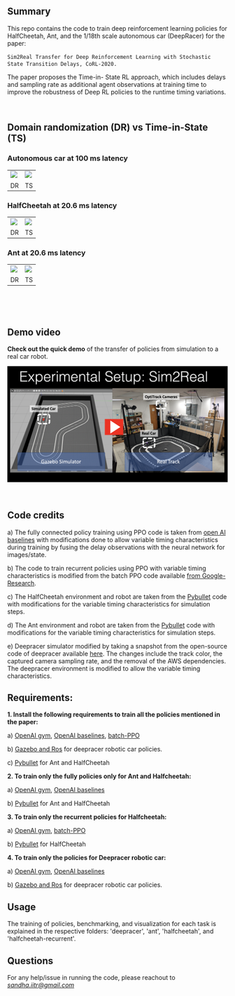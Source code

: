 ## Summary
This repo contains the code to train deep reinforcement learning policies for HalfCheetah, Ant, and the 1/18th scale autonomous car (DeepRacer) for the paper:

```
Sim2Real Transfer for Deep Reinforcement Learning with Stochastic State Transition Delays, CoRL-2020.
```

The paper proposes the Time-in- State RL approach, which includes delays and sampling rate as additional agent observations at training time to improve the robustness of Deep RL policies to the runtime timing variations.

</br>

## Domain randomization (DR) vs Time-in-State (TS) 

### Autonomous car at 100 ms latency
<table>
  <tr>
    <td> <img src="Short_Dr_video.gif" width="450"/></td>
    <td> <img src="Short_TS_video.gif" width="450"/></td>
   </tr> 
   <tr>
    <td>DR</td>
    <td>TS</td>
   </tr> 
</table>

### HalfCheetah at 20.6 ms latency
<table>
  <tr>
    <td> <img src="Ch_DR_5x.gif" width="450"/></td>
    <td> <img src="Ch_TS_5x.gif" width="450"/></td>
   </tr> 
  <tr>
    <td>DR</td>
    <td>TS</td>
   </tr> 
</table>

### Ant at 20.6 ms latency
<table>
  <tr>
    <td> <img src="Ant_DR_5x.gif" width="450"/></td>
    <td> <img src="Ant_TS_5x.gif" width="450"/></td>
   </tr> 
  <tr>
    <td>DR</td>
    <td>TS</td>
   </tr> 
</table>

</br>
</br>
</br>

## Demo video
**Check out the quick demo** of the transfer of policies from simulation to a real car robot.

[![TSRL Demo Video](demo_pic.png)](https://www.youtube.com/watch?v=5PlOerNRA9k)


</br>

## Code credits

a) The fully connected policy training using PPO code is taken from [open AI baselines](https://github.com/openai/baselines) with modifications done to allow
variable timing characteristics during training by fusing the delay observations with the neural network for images/state.

b) The code to train recurrent policies using PPO with variable timing characteristics is modified from the batch PPO code available [from Google-Research](https://github.com/google-research/batch-ppo).

c) The HalfCheetah environment and robot are taken from the [Pybullet](https://github.com/bulletphysics/bullet3) code with modifications for the variable timing characteristics for simulation steps.

d) The Ant environment and robot are taken from the [Pybullet](https://github.com/bulletphysics/bullet3) code with modifications for the variable timing characteristics for simulation steps.

e) Deepracer simulator modified by taking a snapshot from the open-source code of deepracer available [here](https://github.com/aws-robotics/aws-robomaker-sample-application-deepracer).
The changes include the track color, the captured camera sampling rate, and the removal of the AWS dependencies. The deepracer environment is modified to allow the variable timing characteristics.


## Requirements:
**1. Install the following requirements to train all the policies mentioned in the paper:**

a) [OpenAI gym](https://github.com/openai/gym), [OpenAI baselines](https://github.com/openai/baselines), [batch-PPO](https://github.com/google-research/batch-ppo)

b) [Gazebo and Ros](http://gazebosim.org/) for deepracer robotic car policies.

c) [Pybullet](https://github.com/bulletphysics/bullet3) for Ant and HalfCheetah


**2. To train only the fully policies only for Ant and Halfcheetah:**

a) [OpenAI gym](https://github.com/openai/gym), [OpenAI baselines](https://github.com/openai/baselines)

b) [Pybullet](https://github.com/bulletphysics/bullet3) for Ant and HalfCheetah

**3. To train only the recurrent policies for Halfcheetah:**

a) [OpenAI gym](https://github.com/openai/gym), [batch-PPO](https://github.com/google-research/batch-ppo)

b) [Pybullet](https://github.com/bulletphysics/bullet3) for HalfCheetah

**4. To train only the policies for Deepracer robotic car:**

a) [OpenAI gym](https://github.com/openai/gym), [OpenAI baselines](https://github.com/openai/baselines)

b) [Gazebo and Ros](http://gazebosim.org/) for deepracer robotic car policies.


## Usage
The training of policies, benchmarking, and visualization for each task is explained in the respective folders: 'deepracer', 'ant', 'halfcheetah', and 'halfcheetah-recurrent'.

## Questions
For any help/issue in running the code, please reachout to *sandha.iitr@gmail.com*
